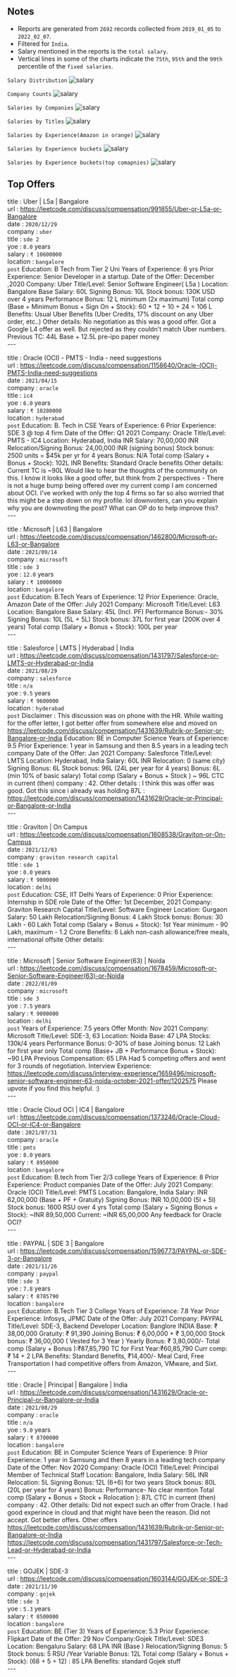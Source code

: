## Notes
- Reports are generated from `2692` records collected from `2019_01_05` to `2022_02_07`.
- Filtered for `India`.<br>
- Salary mentioned in the reports is the `total salary`.<br>
- Vertical lines in some of the charts indicate the `75th`, `95th` and the `99th` percentile of the `fixed salaries`.<br>

`Salary Distribution`
![salary](../imgs/salary_distribution_dark_total.png)

`Company Counts`
![salary](../imgs/company_distribution_dark_total.png)

`Salaries by Companies`
![salary](../imgs/company_salary_distribution_dark_total.png)

`Salaries by Titles`
![salary](../imgs/title_salary_distribution_dark_total.png)

`Salaries by Experience(Amazon in orange)`
![salary](../imgs/yoe_salary_distribution_dark_total.png)

`Salaries by Experience buckets`
![salary](../imgs/yoebucket_salary_distribution_dark_total.png)

`Salaries by Experience buckets(top comapnies)`
![salary](../imgs/top_companies_salary_distribution_dark_total.png)

## Top Offers

title : Uber | L5a | Bangalore<br>url : https://leetcode.com/discuss/compensation/991855/Uber-or-L5a-or-Bangalore<br>date : `2020/12/29`<br>company : `uber`<br>title : `sde 2`<br>yoe : `8.0` years<br>salary : `₹ 10600000`<br>location : `bangalore`<br>`post`
Education: B Tech from Tier 2 Uni
Years of Experience: 8 yrs
Prior Experience: Senior Developer in a startup.
Date of the Offer: December ,2020
Company: Uber
Title/Level: Senior Software Engineer( L5a )
Location: Bangalore
Base Salary: 60L
Signing Bonus: 10L
Stock bonus: 130K USD over 4 years
Performance Bonus: 12 L minimum (2x maximum)
Total comp (Base + Minimum Bonus + Sign On + Stock): 60 + 12 + 10 + 24 = 106 L
Benefits: Usual Uber Benefits (Uber Credits, 17% discount on any Uber order, etc..)
Other details: No negotiation as this was a good offer. Got a Google L4 offer as well. But rejected as they couldn't match Uber numbers.
Previous TC: 44L Base + 12.5L pre-ipo paper money<br>---

title : Oracle (OCI) - PMTS - India - need suggestions<br>url : https://leetcode.com/discuss/compensation/1158640/Oracle-(OCI)-PMTS-India-need-suggestions<br>date : `2021/04/15`<br>company : `oracle`<br>title : `ic4`<br>yoe : `6.0` years<br>salary : `₹ 10200000`<br>location : `hyderabad`<br>`post`
Education: B. Tech in CSE
Years of Experience: 6
Prior Experience: SDE 3 @ top 4 firm
Date of the Offer: Q1 2021
Company: Oracle
Title/Level: PMTS - IC4
Location: Hyderabad, India INR
Salary: 70,00,000 INR
Relocation/Signing Bonus: 24,00,000 INR (signing bonus)
Stock bonus: 2500 units = $45k per yr for 4 years
Bonus: N/A
Total comp (Salary + Bonus + Stock): 102L INR
Benefits: Standard Oracle benefits
Other details: Current TC is ~90L
Would like to hear the thoughts of the community on this.
I know it looks like a good offer, but think from 2 perspectives -
There is not a huge bump being offered over my current comp
I am concerned about OCI. I've worked with only the top 4 firms so far so also worried that this might be a step down on my profile.
lol downvoters, can you explain why you are downvoting the post? What can OP do to help improve this?<br>---

title : Microsoft | L63 | Bangalore<br>url : https://leetcode.com/discuss/compensation/1462800/Microsoft-or-L63-or-Bangalore<br>date : `2021/09/14`<br>company : `microsoft`<br>title : `sde 3`<br>yoe : `12.0` years<br>salary : `₹ 10000000`<br>location : `bangalore`<br>`post`
Education: B.Tech
Years of Experience: 12
Prior Experience: Oracle, Amazon
Date of the Offer: July 2021
Company: Microsoft
Title/Level: L63
Location: Bangalore
Base Salary: 45L (Incl. PF)
Performance Bonus:- 30%
Signing Bonus: 10L (5L + 5L)
Stock bonus: 37L for first year (200K over 4 years)
Total comp (Salary + Bonus + Stock): 100L per year<br>---

title : Salesforce | LMTS | Hyderabad | India<br>url : https://leetcode.com/discuss/compensation/1431797/Salesforce-or-LMTS-or-Hyderabad-or-India<br>date : `2021/08/29`<br>company : `salesforce`<br>title : `n/a`<br>yoe : `9.5` years<br>salary : `₹ 9600000`<br>location : `hyderabad`<br>`post`
Disclaimer : This discussion was on phone with the HR. While waiting for the offer letter, I got better offer from somewhere else and moved on
https://leetcode.com/discuss/compensation/1431639/Rubrik-or-Senior-or-Bangalore-or-India
Education: BE in Computer Science
Years of Experience: 9.5
Prior Experience: 1 year in Samsung and then 8.5 years in a leading tech company
Date of the Offer: Jan 2021
Company: Salesforce
Title/Level: LMTS
Location: Hyderabad, India
Salary: 60L INR
Relocation: 0 (same city)
Signing Bonus: 6L
Stock bonus: 96L (24L per year for 4 years)
Bonus: 6L (min 10% of basic salary)
Total comp (Salary + Bonus + Stock ) ~ 96L
CTC in current (then) company : 42.
Other details : I think this was offer was good. Got this since i already was holding 87L : https://leetcode.com/discuss/compensation/1431629/Oracle-or-Principal-or-Bangalore-or-India<br>---

title : Graviton | On Campus<br>url : https://leetcode.com/discuss/compensation/1608538/Graviton-or-On-Campus<br>date : `2021/12/03`<br>company : `graviton research capital`<br>title : `sde 1`<br>yoe : `0.0` years<br>salary : `₹ 9000000`<br>location : `delhi`<br>`post`
Education: CSE, IIT Delhi
Years of Experience: 0
Prior Experience: Internship in SDE role
Date of the Offer: 1st December, 2021
Company: Graviton Research Capital
Title/Level: Software Engineer
Location: Gurgaon
Salary: 50 Lakh
Relocation/Signing Bonus: 4 Lakh
Stock bonus:
Bonus: 30 Lakh - 60 Lakh
Total comp (Salary + Bonus + Stock): 1st Year minimum - 90 Lakh, maximum - 1.2 Crore
Benefits: 6 Lakh non-cash allowance/free meals, international offsite
Other details:<br>---

title : Microsoft | Senior Software Engineer(63) | Noida<br>url : https://leetcode.com/discuss/compensation/1678459/Microsoft-or-Senior-Software-Engineer(63)-or-Noida<br>date : `2022/01/09`<br>company : `microsoft`<br>title : `sde 3`<br>yoe : `7.5` years<br>salary : `₹ 9000000`<br>location : `delhi`<br>`post`
Years of Experience: 7.5 years
Offer Month: Nov 2021
Company: Microsoft
Title/Level: SDE-3, 63
Location: Noida
Base: 47 LPA
Stocks: 130k/4 years
Performance Bonus: 0-30% of base
Joining bonus: 12 Lakh for first year only
Total comp (Base+ JB + Performance Bonus + Stock): ~90 LPA
Previous Compensation: 65 LPA
Had 5 competing offers and went for 3 rounds of negotiation.
Interview Experience: https://leetcode.com/discuss/interview-experience/1659496/microsoft-senior-software-engineer-63-noida-october-2021-offer/1202575
Please upvote if you find this helpful. :)<br>---

title : Oracle Cloud OCI | IC4 | Bangalore<br>url : https://leetcode.com/discuss/compensation/1373246/Oracle-Cloud-OCI-or-IC4-or-Bangalore<br>date : `2021/07/31`<br>company : `oracle`<br>title : `pmts`<br>yoe : `8.0` years<br>salary : `₹ 8950000`<br>location : `bangalore`<br>`post`
Education: B.tech from Tier 2/3 college
Years of Experience: 8
Prior Experience: Product companies
Date of the Offer: July 2021
Company: Oracle (OCI)
Title/Level: PMTS
Location: Bangalore, India
Salary: INR 62,00,000 (Base + PF + Gratuity)
Signing Bonus: INR 10,00,000 (5l + 5l)
Stock bonus: 1600 RSU over 4 yrs
Total comp (Salary + Signing Bonus + Stock): ~INR 89,50,000
Current: ~INR 65,00,000
Any feedback for Oracle OCI?<br>---

title : PAYPAL | SDE 3 | Bangalore<br>url : https://leetcode.com/discuss/compensation/1596773/PAYPAL-or-SDE-3-or-Bangalore<br>date : `2021/11/26`<br>company : `paypal`<br>title : `sde 3`<br>yoe : `7.8` years<br>salary : `₹ 8785790`<br>location : `bangalore`<br>`post`
Education: B.Tech Tier 3 College
Years of Experience: 7.8 Year
Prior Experience: Infosys, JPMC
Date of the Offer: July 2021
Company: PAYPAL
Title/Level: SDE-3, Backend Developer
Location: Banglore INDIA
Base: ₹ 38,00,000
Gratuity: ₹ 91,390
Joining Bonus: ₹ 6,00,000 + ₹ 3,00,000
Stock bonus: ₹ 36,00,000 ( Vested for 3 Year )
Yearly Bonus: ₹ 3,80,000/-
Total comp (Salary + Bonus ):₹87,85,790
TC for First Year:₹60,85,790
Curr comp: ₹ 14 + 2 LPA
Benefits: Standard Benefits, ₹14,400/- Meal Card, Free Transportation
I had competitive offers from Amazon, VMware, and Sixt.<br>---

title : Oracle | Principal | Bangalore | India<br>url : https://leetcode.com/discuss/compensation/1431629/Oracle-or-Principal-or-Bangalore-or-India<br>date : `2021/08/29`<br>company : `oracle`<br>title : `n/a`<br>yoe : `9.0` years<br>salary : `₹ 8700000`<br>location : `bangalore`<br>`post`
Education: BE in Computer Science
Years of Experience: 9
Prior Experience: 1 year in Samsung and then 8 years in a leading tech company
Date of the Offer: Nov 2020
Company: Oracle (OCI)
Title/Level: Principal Member of Technical Staff
Location: Bangalore, India
Salary: 56L INR
Relocation: 5L
Signing Bonus: 12L (6+6) for two years
Stock bonus: 80L (20L per year for 4 years)
Bonus: Performance- No clear mention
Total comp (Salary + Bonus + Stock + Rolocation ): 87L
CTC in current (then) company : 42.
Other details: Did not expect such an offer from Oracle. I had good experince in cloud and that might have been the reason. Did not accept. Got better offers.
Other offers
https://leetcode.com/discuss/compensation/1431639/Rubrik-or-Senior-or-Bangalore-or-India
https://leetcode.com/discuss/compensation/1431797/Salesforce-or-Tech-Lead-or-Hyderabad-or-India<br>---

title : GOJEK | SDE-3<br>url : https://leetcode.com/discuss/compensation/1603144/GOJEK-or-SDE-3<br>date : `2021/11/30`<br>company : `gojek`<br>title : `sde 3`<br>yoe : `5.3` years<br>salary : `₹ 8500000`<br>location : `bangalore`<br>`post`
Education: BE (Tier 3)
Years of Experience: 5.3
Prior Experience: Flipkart
Date of the Offer: 29 Nov
Company:Gojek
Title/Level: SDE3
Location: Bengaluru
Salary: 68 LPA INR (Base )
Relocation/Signing Bonus: 5
Stock bonus: 5 RSU /Year
Variable Bonus: 12L
Total comp (Salary + Bonus + Stock): (68 + 5 + 12) : 85 LPA
Benefits: standard Gojek stuff<br>---